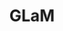 ---
title: GLaM
training:
  code:
    pretraining:
      value: 1
    finetuning:
      value: N/A
    alignment:
      value: N/A
  data:
    pretraining:
      value: 1
    sft:
      value: N/A
    alignment:
      value: N/A
evaluation:
  code:
    general:
      value: 1
    safety:
      value: N/A
  data:
    utility:
      value: 5
      license: Public datasets
    safety:
      value: N/A
deployment:
  code:
    inference:
      value: 1
  data:
    weights:
      value: 1

---